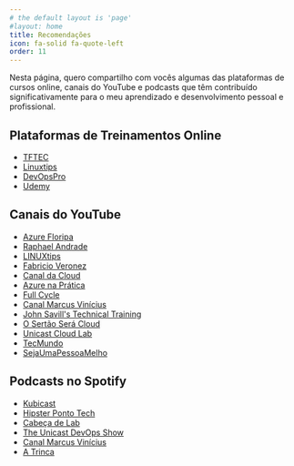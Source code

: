 ```yaml
---
# the default layout is 'page'
#layout: home
title: Recomendações
icon: fa-solid fa-quote-left
order: 11
---
```


Nesta página, quero compartilho com vocês algumas das plataformas de cursos online, canais do YouTube e podcasts que têm contribuído significativamente para o meu aprendizado e desenvolvimento pessoal e profissional.

## Plataformas de Treinamentos Online

- <i class="fa-solid fa-link"></i> [TFTEC](https://www.tftec.com.br)
- <i class="fa-solid fa-link"></i> [Linuxtips](https://www.linuxtips.io/)
- <i class="fa-solid fa-link"></i> [DevOpsPro](https://curso.devopspro.com.br/)
- <i class="fa-solid fa-link"></i> [Udemy](https://www.udemy.com/) 
  
## Canais do YouTube

- <i class="fab fa-youtube"></i> [Azure Floripa](https://www.youtube.com/@AzureFloripa)
- <i class="fab fa-youtube"></i> [Raphael Andrade](https://www.youtube.com/@RaphaelAndrade)
- <i class="fab fa-youtube"></i> [LINUXtips](https://www.youtube.com/@LinuxTips)
- <i class="fab fa-youtube"></i> [Fabricio Veronez](https://www.youtube.com/@fabricioveronez)
- <i class="fab fa-youtube"></i> [Canal da Cloud](https://www.youtube.com/@CanaldaCloud/)
- <i class="fab fa-youtube"></i> [Azure na Prática](https://www.youtube.com/@AzurenaPratica)
- <i class="fab fa-youtube"></i> [Full Cycle](https://www.youtube.com/@FullCycle)
- <i class="fab fa-youtube"></i> [Canal Marcus Vinícius](https://www.youtube.com/@canalmarcusvinicius)
- <i class="fab fa-youtube"></i> [John Savill's Technical Training](https://www.youtube.com/@NTFAQGuy)
- <i class="fab fa-youtube"></i> [O Sertão Será Cloud](https://www.youtube.com/@sertaoseracloud)
- <i class="fab fa-youtube"></i> [Unicast Cloud Lab](https://www.youtube.com/@unicastlab)
- <i class="fab fa-youtube"></i> [TecMundo](https://www.youtube.com/@tecmundo)
- <i class="fab fa-youtube"></i> [SejaUmaPessoaMelho](https://www.youtube.com/@sejaumapessoamelhor)

## Podcasts no Spotify

- <i class="fa-brands fa-spotify"></i> [Kubicast](https://open.spotify.com/show/7x2OHOUAaOnTjlSwBHNAjN?si=1c30528ecfd9400f)
- <i class="fa-brands fa-spotify"></i> [Hipster Ponto Tech](https://open.spotify.com/show/2p0Vx75OmfsXktyLBuLuSf?si=66e5783e44df4378)
- <i class="fa-brands fa-spotify"></i> [Cabeça de Lab](https://open.spotify.com/show/6jYjcj4oQ31J85jGhbiRkK?si=23f4d88f65df4faa)
- <i class="fa-brands fa-spotify"></i> [The Unicast DevOps Show](https://open.spotify.com/show/4h44R75Kcg9WQvOr4GxKJK)
- <i class="fa-brands fa-spotify"></i> [Canal Marcus Vinícius](https://open.spotify.com/show/4fhMGofxZCOjminSRHp3iN)
- <i class="fa-brands fa-spotify"></i> [A Trinca](https://open.spotify.com/show/2vCFH1w4rsvKTAD4Nkksx8?si=20b2ddeb53b7448a)
